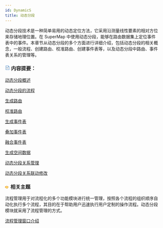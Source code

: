 ```yaml
---
id: DynamicS
title: 动态分段
---
```

动态分段技术是一种简单易用的动态定位方法，它采用沿测量线性要素的相对方位来存储地理位置。在 SuperMap 中使用动态分段，能够在路由数据集上定位事件表中的事件。本章节从动态分段的多个方面进行详细介绍，包括动态分段的相关概念，一般流程、创建路由、校准路由、创建事件表等，以及动态分段中路由、事件表关系的管理等。

### ![](../img/read.gif) 内容提要：

<!-- ![](../img/smalltitle.png)  -->
[动态分段概述](AboutDynamicS.html)

<!-- ![](../img/smalltitle.png)  -->
[动态分段的流程](WorkFlow.html)

<!-- ![](../img/smalltitle.png)  -->
[生成路由](CreateRoute.html)

<!-- ![](../img/smalltitle.png) -->
 [校准路由](CalibrateRoute.html)

<!-- ![](../img/smalltitle.png)  -->
[生成事件表](CreateEvent.html)

<!-- ![](../img/smalltitle.png)  -->
[叠加事件表](OverlayEvent.html)

<!-- ![](../img/smalltitle.png)  -->
[融合事件表](DissolveEvent.html)

<!-- ![](../img/smalltitle.png)  -->
[生成空间数据](CreateSpatialData.html)

<!-- ![](../img/smalltitle.png)  -->
[动态分段关系管理](RelationManage.html)

<!-- ![](../img/smalltitle.png)  -->
[动态分段关系联动修改](RelationLink.html)

### ![](../img/seealso.png) 相关主题

流程管理用于对流程化的多个功能模块进行统一管理，按照各个流程的组织顺序自动化执行多个流程，其目的在于帮助用户迅速执行用户定制的操作流程。动态分段模块就采用了流程管理的方式。

<!-- ![](../img/smalltitle.png)  -->
[流程管理窗口介绍](../UIIntroduct/proceduremanage.html)